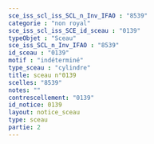 ```yaml
---
sce_iss_scl_iss_SCL_n_Inv_IFAO : "8539"
categorie : "non royal"
sce_iss_scl_iss_SCE_id_sceau : "0139"
typeObjet : "Sceau"
sce_iss_SCL_n_Inv_IFAO : "8539"
id_sceau : "0139"
motif : "indéterminé"
type_sceau : "cylindre"
title: sceau n°0139
scelles: "8539"
notes: ""
contrescellement: "0139"
id_notice: 0139
layout: notice_sceau
type: sceau
partie: 2
---
```

